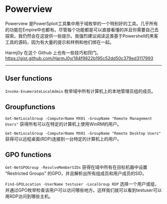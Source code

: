 # Powerview

Powerview 是PowerSploit工具集中用于域枚举的一个特别好的工具。几乎所有的功能在Empire中也都有。尽管每个功能都是可以直接看懂的并且你需要自己去探索。我仍然会在这提供一些提示。我强烈建议阅读这类基于Powershell的黑客工具的源码，因为有大量的提示和样例和他们绑在一起。

Harmj0y 在这个 Github 上也有一些技巧和窍门。
<https://gist.github.com/HarmJ0y/184f9822b195c52dd50c379ed3117993>

---

## User functions

`Invoke-EnumerateLocalAdmin`  枚举域中所有计算机上的本地管理员组的成员。

## Groupfunctions

`Get-NetLocalGroup -ComputerName MX01 -GroupName "Remote Management Users"` 获得所有可以在特定的计算机上使用WinRM的用户。

`Get-NetLocalGroup -ComputerName MX01 -GroupName "Remote Desktop Users"` 获得可以远程桌面(RDP)连接到一台特定的计算机上的用户。

## GPO functions

`Get-NetGPOGroup -ResolveMemberSIDs`  获得在域中所有在目标机器中设置 "Restricted Groups" 的GPO，并且解析出所有组成员和用户成员的SID。

`Find-GPOLocation -UserName testuser -LocalGroup RDP` 选择一个用户或组， 并通过GPO枚举检查该用户可以访问哪些地方。这样我们就可以看到testuser可以用RDP访问到哪些主机。